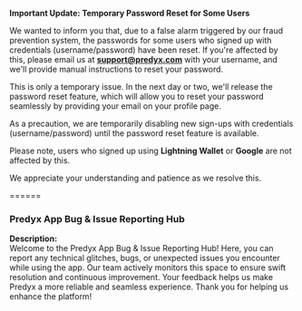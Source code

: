 **Important Update: Temporary Password Reset for Some Users**

We wanted to inform you that, due to a false alarm triggered by our fraud prevention system, the passwords for some users who signed up with credentials (username/password) have been reset. If you're affected by this, please email us at **support@predyx.com** with your username, and we'll provide manual instructions to reset your password.

This is only a temporary issue. In the next day or two, we'll release the password reset feature, which will allow you to reset your password seamlessly by providing your email on your profile page. 

As a precaution, we are temporarily disabling new sign-ups with credentials (username/password) until the password reset feature is available.

Please note, users who signed up using **Lightning Wallet** or **Google** are not affected by this.

We appreciate your understanding and patience as we resolve this.

======

### **Predyx App Bug & Issue Reporting Hub**

**Description:**  
Welcome to the Predyx App Bug & Issue Reporting Hub! Here, you can report any technical glitches, bugs, or unexpected issues you encounter while using the app. Our team actively monitors this space to ensure swift resolution and continuous improvement. Your feedback helps us make Predyx a more reliable and seamless experience. Thank you for helping us enhance the platform!
